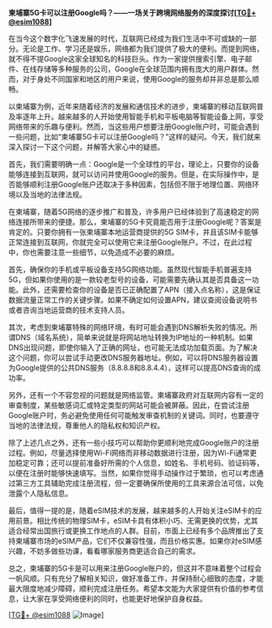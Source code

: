 **柬埔寨5G卡可以注册Google吗？——一场关于跨境网络服务的深度探讨[[TG💪+ @esim1088](https://t.me/s/esim1088)]**

在当今这个数字化飞速发展的时代，互联网已经成为我们生活中不可或缺的一部分。无论是工作、学习还是娱乐，网络都为我们提供了极大的便利。而提到网络，就不得不提Google这家全球知名的科技巨头。作为一家提供搜索引擎、电子邮件、在线存储等多种服务的公司，Google在全球范围内拥有庞大的用户群体。然而，对于身处不同国家和地区的用户来说，使用Google的服务却并非总是那么顺畅。

以柬埔寨为例，近年来随着经济的发展和通信技术的进步，柬埔寨的移动互联网普及率逐年上升。越来越多的人开始使用智能手机和平板电脑等智能设备上网，享受网络带来的乐趣与便利。然而，当这些用户想要注册Google账户时，可能会遇到一些问题，比如“柬埔寨5G卡可以注册Google吗？”这样的疑问。今天，我们就来深入探讨一下这个问题，并解答大家心中的疑惑。

首先，我们需要明确一点：Google是一个全球性的平台，理论上，只要你的设备能够连接到互联网，就可以访问并使用Google的服务。但是，在实际操作中，是否能够顺利注册Google账户还取决于多种因素，包括但不限于地理位置、网络环境以及当地的法律法规。

在柬埔寨，随着5G网络的逐步推广和普及，许多用户已经体验到了高速稳定的网络连接所带来的便捷。那么，柬埔寨的5G卡究竟能否用于注册Google呢？答案是肯定的。只要你拥有一张柬埔寨本地运营商提供的5G SIM卡，并且该SIM卡能够正常连接到互联网，你就完全可以使用它来注册Google账户。不过，在此过程中，你也需要注意一些细节，以免造成不必要的麻烦。

首先，确保你的手机或平板设备支持5G网络功能。虽然现代智能手机普遍支持5G，但如果你使用的是一款较老型号的设备，可能需要先确认其是否具备这一功能。此外，还需要检查你的设备是否已正确配置了APN（接入点名称），这是保证数据流量正常工作的关键步骤。如果不确定如何设置APN，建议查阅设备说明书或者咨询当地运营商的技术支持人员。

其次，考虑到柬埔寨特殊的网络环境，有时可能会遇到DNS解析失败的情况。所谓DNS（域名系统），简单来说就是将网站地址转换为IP地址的一种机制。如果DNS出现问题，即使你输入了正确的网址，也可能无法成功加载页面。为了解决这个问题，你可以尝试手动更改DNS服务器地址。例如，可以将DNS服务器设置为Google提供的公共DNS服务（8.8.8.8和8.8.4.4），这样可以提高DNS查询的成功率。

另外，还有一个不容忽视的问题就是网络监管。柬埔寨政府对互联网内容有一定的审查制度，某些敏感词汇或特定类型的网站可能会被屏蔽。因此，在尝试注册Google账户时，务必避免使用任何可能触发审查机制的关键词。同时，也要遵守当地的法律法规，尊重他人的隐私权和知识产权。

除了上述几点之外，还有一些小技巧可以帮助你更顺利地完成Google账户的注册过程。例如，尽量选择使用Wi-Fi网络而非移动数据进行注册，因为Wi-Fi通常更加稳定可靠；还可以提前准备好所需的个人信息，如姓名、手机号码、验证码等，以便在注册时能够快速填写。当然，如果你觉得手动操作过于繁琐，也可以考虑通过第三方工具辅助完成注册流程，但一定要确保所使用的工具来源合法可信，以免泄露个人隐私信息。

最后，值得一提的是，随着eSIM技术的发展，越来越多的人开始关注eSIM卡的应用前景。相比传统的物理SIM卡，eSIM卡具有体积小巧、无需更换的优势，尤其适合经常出国旅行或更换工作地点的人群。目前，市面上已经有多个品牌推出了支持柬埔寨市场的eSIM产品，它们不仅兼容性强，而且价格实惠。如果你对eSIM感兴趣，不妨多做些功课，看看哪家服务商更适合自己的需求。

总之，柬埔寨的5G卡是可以用来注册Google账户的，但这并不意味着整个过程会一帆风顺。只有充分了解相关知识，做好准备工作，并保持耐心细致的态度，才能最大限度地减少障碍，顺利完成注册任务。希望本文能为大家提供有价值的参考信息，让大家在享受网络便利的同时，也能更好地保护自身权益。

[[TG💪+ @esim1088](https://t.me/s/esim1088) ![Image](https://i.postimg.cc/4NQfJmqS/Snipaste-2025-05-13-00-14-12.png)]